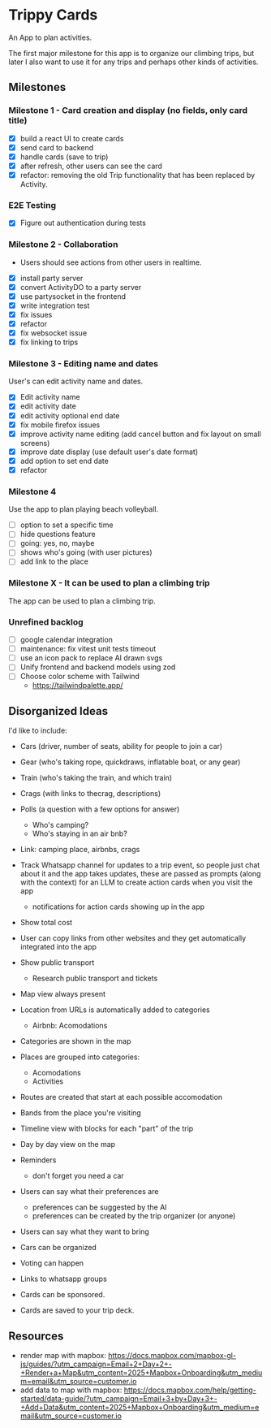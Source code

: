 # Trippy Cards

An App to plan activities.

The first major milestone for this app is to organize our climbing trips, but later I also want to use it for any trips and perhaps other kinds of activities.

## Milestones

### Milestone 1 - Card creation and display (no fields, only card title)

- [x] build a react UI to create cards
- [x] send card to backend
- [x] handle cards (save to trip)
- [x] after refresh, other users can see the card
- [x] refactor: removing the old Trip functionality that has been replaced by Activity.

### E2E Testing

- [x] Figure out authentication during tests

### Milestone 2 - Collaboration

- Users should see actions from other users in realtime.

- [x] install party server
- [x] convert ActivityDO to a party server
- [x] use partysocket in the frontend
- [x] write integration test
- [x] fix issues
- [x] refactor
- [x] fix websocket issue
- [x] fix linking to trips

### Milestone 3 - Editing name and dates

User's can edit activity name and dates.

- [x] Edit activity name
- [x] edit activity date
- [x] edit activity optional end date
- [x] fix mobile firefox issues
- [x] improve activity name editing (add cancel button and fix layout on small screens)
- [x] improve date display (use default user's date format)
- [x] add option to set end date
- [x] refactor

### Milestone 4

Use the app to plan playing beach volleyball.

- [ ] option to set a specific time
- [ ] hide questions feature
- [ ] going: yes, no, maybe
- [ ] shows who's going (with user pictures)
- [ ] add link to the place

### Milestone X - It can be used to plan a climbing trip

The app can be used to plan a climbing trip.

### Unrefined backlog

- [ ] google calendar integration
- [ ] maintenance: fix vitest unit tests timeout
- [ ] use an icon pack to replace AI drawn svgs
- [ ] Unify frontend and backend models using zod
- [ ] Choose color scheme with Tailwind
  - https://tailwindpalette.app/

## Disorganized Ideas

I'd like to include:
- Cars (driver, number of seats, ability for people to join a car)
- Gear (who's taking rope, quickdraws, inflatable boat, or any gear)
- Train (who's taking the train, and which train)
- Crags (with links to thecrag, descriptions)
- Polls (a question with a few options for answer)
  - Who's camping?
  - Who's staying in an air bnb?
- Link: camping place, airbnbs, crags

- Track Whatsapp channel for updates to a trip event, so people just chat about it and the app takes updates, these are passed as prompts (along with the context) for an LLM to create action cards when you visit the app
  - notifications for action cards showing up in the app
- Show total cost
- User can copy links from other websites and they get automatically integrated into the app
- Show public transport
  - Research public transport and tickets
- Map view always present
- Location from URLs is automatically added to categories
  - Airbnb: Acomodations
- Categories are shown in the map
- Places are grouped into categories:
  - Acomodations
  - Activities
- Routes are created that start at each possible accomodation
- Bands from the place you're visiting
- Timeline view with blocks for each "part" of the trip
- Day by day view on the map
- Reminders
  - don't forget you need a car
- Users can say what their preferences are
  - preferences can be suggested by the AI
  - preferences can be created by the trip organizer (or anyone)
- Users can say what they want to bring
- Cars can be organized
- Voting can happen
- Links to whatsapp groups
- Cards can be sponsored.
- Cards are saved to your trip deck.

## Resources

- render map with mapbox: https://docs.mapbox.com/mapbox-gl-js/guides/?utm_campaign=Email+2+Day+2+-+Render+a+Map&utm_content=2025+Mapbox+Onboarding&utm_medium=email&utm_source=customer.io
- add data to map with mapbox: https://docs.mapbox.com/help/getting-started/data-guide/?utm_campaign=Email+3+by+Day+3+-+Add+Data&utm_content=2025+Mapbox+Onboarding&utm_medium=email&utm_source=customer.io
